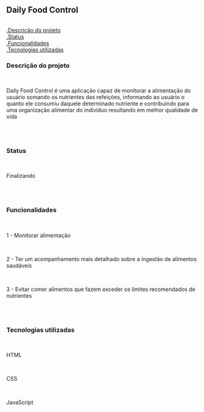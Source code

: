<h2>Daily Food Control</h2>
<img style="max-width: 25%;"src="https://s1.static.brasilescola.uol.com.br/be/conteudo/images/88352f06b2fee7cdca32c3e12f5a68a4.jpg" alt="">


<a href="#desc">.Descrição do projeto</a> <br>
<a href="#staus">.Status</a> <br>
<a href="#func">.Funcionalidades</a> <br>
<a href="#techs">.Tecnologias utilizadas</a> <br>


<h3 id="desc">Descrição do projeto</h3><br>

<p>Daily Food Control é uma aplicação capaz de monitorar a alimentação do usuário somando os nutrientes das refeições, informando ao usuário 
    o quanto ele consumiu daquele determinado nutriente e contribuindo para uma organização alimentar do indivíduo resultando em melhor 
    qualidade de vida
</p> <br> <br>


<h3 id="status">Status</h3> <br>

<p>Finalizando</p><br><br>


<h3 id="func">Funcionalidades</h3> <br>

<p>1 - Monitorar alimentação</p><br>
<p>2 - Ter um acompanhamento mais detalhado sobre a ingestão de alimentos saudáveis</p><br>
<p>3 - Evitar comer alimentos que fazem exceder os limites recomendados de nutrientes</p> <br> <br>

<h3 id="techs">Tecnologias utilizadas</h3> <br>

<p>HTML</p> <br>
<p>CSS</p> <br>
<p>JavaScript</p> <br>